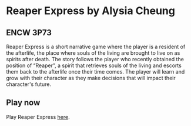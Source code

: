 # Reaper Express by Alysia Cheung
## ENCW 3P73
Reaper Express is a short narrative game where the player is a resident of the afterlife, the place where souls of the living are brought to live on as spirits after death. The story follows the player who recently obtained the position of “Reaper”, a spirit that retrieves souls of the living and escorts them back to the afterlife once their time comes. The player will learn and grow with their character as they make decisions that will impact their character's future.

## Play now

Play Reaper Express [here](https://allystarc.github.io/Reaper-Express/Reaper_Express.html).
